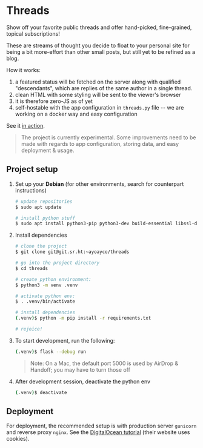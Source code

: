 # Threads

Show off your favorite public threads and offer hand-picked, fine-grained, topical subscriptions!

These are streams of thought you decide to float to your personal site for being a bit more-effort than other small posts, but still yet to be refined as a blog.

How it works:
1. a featured status will be fetched on the server along with qualified "descendants", which are replies of the same author in a single thread.
2. clean HTML with some styling will be sent to the viewer's browser
3. it is therefore zero-JS as of yet
4. self-hostable with the app configuration in `threads.py` file -- we are working on a docker way and easy configuration

See it [in action](https://ayco.io/threads).

> The project is currently experimental. Some improvements need to be made with regards to app configuration, storing data, and easy deployment & usage.

## Project setup

1. Set up your **Debian** (for other environments, search for counterpart instructions)

    ```bash
    # update repositories
    $ sudo apt update

    # install python stuff
    $ sudo apt install python3-pip python3-dev build-essential libssl-dev libffi-dev python3-setuptools python3-venv
    ```

2. Install dependencies

    ```bash
    # clone the project 
    $ git clone git@git.sr.ht:~ayoayco/threads

    # go into the project directory
    $ cd threads

    # create python environment:
    $ python3 -m venv .venv

    # activate python env:
    $ . .venv/bin/activate

    # install dependencies
    (.venv)$ python -m pip install -r requirements.txt

    # rejoice!
    ```

3. To start development, run the following:
    ```bash
    (.venv)$ flask --debug run
    ```

    > Note: On a Mac, the default port 5000 is used by AirDrop & Handoff; you may have to turn those off

4. After development session, deactivate the python env
    ```bash
    (.venv)$ deactivate
    ```

## Deployment

For deployment, the recommended setup is with production server `gunicorn` and reverse proxy `nginx`. See the [DigitalOcean tutorial](https://www.digitalocean.com/community/tutorials/how-to-serve-flask-applications-with-gunicorn-and-nginx-on-ubuntu-20-04) (their website uses cookies).
